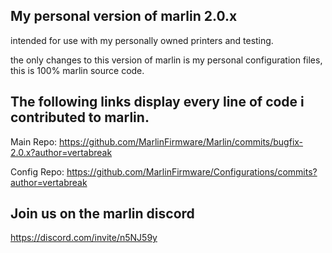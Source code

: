 ## My personal version of marlin 2.0.x

intended for use with my personally owned printers and testing.

the only changes to this version of marlin is my personal configuration files, this is 100% marlin source code.

## The following links display every line of code i contributed to marlin.

Main Repo: https://github.com/MarlinFirmware/Marlin/commits/bugfix-2.0.x?author=vertabreak

Config Repo: https://github.com/MarlinFirmware/Configurations/commits?author=vertabreak

## Join us on the marlin discord
https://discord.com/invite/n5NJ59y
